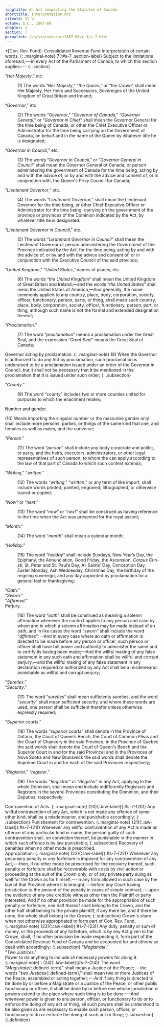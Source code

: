 ```yaml
---
longtitle: An Act respecting the Statutes of Canada
shorttitle: Interpretation Act
citeold: 31 V.
volume: S.C., 1867-68
chapter: 1
section: 7
permalink: /en/statutes/sc/1867-68/c-1/s-7.html
---
```

*[Con. Rev. Fund]: Consolidated Revenue Fund
Interpretation of certain words.
{: .marginal-note}
<span>7</span>{:#s-7 .section-label} Subject to the limitations aforesaid,---in every Act of the Parliament of Canada, to which this section applies:---
{: .section}

<dl class="definition">
  <dt>
    <p class="marginal-note">
      &ldquo;<dfn>Her Majesty</dfn>,&rdquo; etc.
    </p>
  </dt>
  <dd>
    <p class="definition subsection">
      <span class="law-label" id="s-7-(1)">(1)</span> The words &ldquo;<span class="defined-term"><dfn>Her Majesty</dfn></span>,&rdquo; &ldquo;<span class="defined-term"><dfn>the Queen</dfn></span>,&rdquo; or &ldquo;<span class="defined-term"><dfn>the Crown</dfn></span>&rdquo; shall mean Her Majesty, Her Heirs and Successors, Sovereigns of the United Kingdom of Great Britain and Ireland;
    </p>
  </dd>
  <dt>
    <p class="marginal-note">
      &ldquo;<dfn>Governor</dfn>,&rdquo; etc.
    </p>
  </dt>
  <dd>
    <p class="definition subsection">
      <span class="law-label" id="s-7-(2)">(2)</span> The words &ldquo;<span class="defined-term"><dfn>Governor</dfn></span>,&rdquo; &ldquo;<span class="defined-term"><dfn>Governor of Canada</dfn></span>,&rdquo; &ldquo;<span class="defined-term"><dfn>Governor General</dfn></span>,&rdquo; or &ldquo;<span class="defined-term"><dfn>Governor in Chief</dfn></span>&rdquo; shall mean the Governor General for the time being of Canada, or other the Chief Executive Officer or Administrator for the time being carrying on the Government of Canada, on behalf and in the name of the Queen by whatever title he is designated;
    </p>
  </dd>
  <dt>
    <p class="marginal-note">
      &ldquo;<dfn>Governor in Council</dfn>,&rdquo; etc.
    </p>
  </dt>
  <dd>
    <p class="definition subsection">
      <span class="law-label" id="s-7-(3)">(3)</span> The words &ldquo;<span class="defined-term"><dfn>Governor in Council</dfn></span>,&rdquo; or &ldquo;<span class="defined-term"><dfn>Governor General in Council</dfn></span>&rdquo; shall mean the Governor General of Canada, or person administering the government of Canada for the time being, acting by and with the advice of, or by and with the advice and consent of, or in conjunction with, the Queen's Privy Council for Canada;
    </p>
  </dd>
  <dt>
    <p class="marginal-note">
      &ldquo;<dfn>Lieutenant Governor</dfn>,&rdquo; etc.
    </p>
  </dt>
  <dd>
    <p class="definition subsection">
      <span class="law-label" id="s-7-(4)">(4)</span> The words &ldquo;<span class="defined-term"><dfn>Lieutenant Governor</dfn></span>,&rdquo; shall mean the Lieutenant Governor for the time being, or other Chief Executive Officer or Administrator for the time being, carrying on the government of the province or provinces of the Dominion indicated by the Act, by whatever title he is designated.
    </p>
  </dd>
  <dt>
    <p class="marginal-note">
      &ldquo;<dfn>Lieutenant Governor in Council</dfn>,&rdquo; etc.
    </p>
  </dt>
  <dd>
    <p class="definition subsection">
      <span class="law-label" id="s-7-(5)">(5)</span> The words &ldquo;<span class="defined-term"><dfn>Lieutenant Governor in Council</dfn></span>&rdquo; shall mean the Lieutenant Governor or person administering the Government of the Province indicated by the Act, for the time being, acting by and with the advice of, or by and with the advice and consent of, or in conjunction with the Executive Council of the said province;
    </p>
  </dd>
  <dt>
    <p class="marginal-note">
      &ldquo;<dfn>United Kingdom</dfn>,&rdquo; &ldquo;<dfn>United States</dfn>,&rdquo; names of places, etc.
    </p>
  </dt>
  <dd>
    <p class="definition subsection">
      <span class="law-label" id="s-7-(6)">(6)</span> The words &ldquo;<span class="defined-term"><dfn>the United Kingdom</dfn></span>&rdquo; shall mean the United Kingdom of Great Britain and Ireland;&mdash;and the words &ldquo;<span class="defined-term"><dfn>the United States</dfn></span>&rdquo; shall mean the United States of America,&mdash;And generally, the name commonly applied to any country, place, body, corporation, society, officer, functionary, person, party, or thing, shall mean such country, place, body, corporation, society, officer, functionary, person, part, or thing, although such name is not the formal and extended designation thereof;
    </p>
  </dd>
  <dt>
    <p class="marginal-note">
      &ldquo;<dfn>Proclamation</dfn>.&rdquo;
    </p>
  </dt>
  <dd>
    <p class="definition subsection">
      <span class="law-label" id="s-7-(7)">(7)</span> The word &ldquo;<span class="defined-term"><dfn>proclamation</dfn></span>&rdquo; means a proclamation under the Great Seal, and the expression &ldquo;<span class="defined-term"><dfn>Great Seal</dfn></span>&rdquo; means the Great Seal of Canada;
    </p>
  </dd>
</dl>

Governor acting by proclamation.
{: .marginal-note}
<span class="law-label" id="s-7-(8)">(8)</span> When the Governor is authorized to do any Act by proclamation, such proclamation is understood to be a proclamation issued under an order of the Governor in Council, but it shall not be necessary that it be mentioned in the proclamation that it is issued under such order;
{: .subsection}

<dl class="definition">
  <dt>
    <p class="marginal-note">
      &ldquo;<dfn>County</dfn>.&rdquo;
    </p>
  </dt>
  <dd>
    <p class="definition subsection">
      <span class="law-label" id="s-7-(9)">(9)</span> The word &ldquo;<span class="defined-term"><dfn>county</dfn></span>&rdquo; includes two or more counties united for purposes to which the enactment relates;
    </p>
  </dd>
</dl>
<p class="marginal-note">
  Number and gender.
</p>
<p class="subsection">
  <span class="law-label" id="s-7-(10)">(10)</span> Words importing the singular number or the masculine gender only shall include more persons, parties, or things of the same kind that one, and females as well as males, and the converse;
</p>
<dl class="definition">
  <dt>
    <p class="marginal-note">
      &ldquo;<dfn>Person</dfn>.&rdquo;
    </p>
  </dt>
  <dd>
    <p class="definition subsection">
      <span class="law-label" id="s-7-(11)">(11)</span> The word &ldquo;<span class="defined-term"><dfn>person</dfn></span>&rdquo; shall include any body corporate and politic, or party, and the heirs, executors, administrators, or other legal representatives of such person, to whom the can apply according to the law of that part of Canada to which such context extends;
    </p>
  </dd>
  <dt>
    <p class="marginal-note">
      &ldquo;<dfn>Writing</dfn>,&rdquo; &ldquo;<dfn>written</dfn>.&rdquo;
    </p>
  </dt>
  <dd>
    <p class="definition subsection">
      <span class="law-label" id="s-7-(12)">(12)</span> The words &ldquo;<span class="defined-term"><dfn>writing</dfn></span>,&rdquo; &ldquo;<span class="defined-term"><dfn>written</dfn></span>,&rdquo; or any term of like import, shall include words printed, painted, engraved, lithographed, or otherwise traced or copied;
    </p>
  </dd>
  <dt>
    <p class="marginal-note">
      &ldquo;<dfn>Now</dfn>&rdquo; or &ldquo;<dfn>next</dfn>.&rdquo;
    </p>
  </dt>
  <dd>
    <p class="definition subsection">
      <span class="law-label" id="s-7-(13)">(13)</span> The word &ldquo;<span class="defined-term"><dfn>now</dfn></span>&rdquo; or &ldquo;<span class="defined-term"><dfn>next</dfn></span>&rdquo; shall be construed as having reference to the time when the Act was presented for the royal assent;
    </p>
  </dd>
  <dt>
    <p class="marginal-note">
      &ldquo;<dfn>Month</dfn>.&rdquo;
    </p>
  </dt>
  <dd>
    <p class="definition subsection">
      <span class="law-label" id="s-7-(14)">(14)</span> The word &ldquo;<span class="defined-term"><dfn>month</dfn></span>&rdquo; shall mean a calendar month;
    </p>
  </dd>
  <dt>
    <p class="marginal-note">
      &ldquo;<dfn>Holiday</dfn>.&rdquo;
    </p>
  </dt>
  <dd>
    <p class="definition subsection">
      <span class="law-label" id="s-7-(15)">(15)</span> The word &ldquo;<span class="defined-term"><dfn>holiday</dfn></span>&rdquo; shall include Sundays, New Year&rsquo;s Day, the Epiphany, the Annunciation, Good Friday, the Ascension, <i lang="la">Corpus Christi</i>, St. Peter and St. Paul&rsquo;s Day, All Saints&rsquo; Day, Conception Day, Easter Monday, Ash Wednesday, Christmas Day, the birthday of the reigning sovereign, and any day appointed by proclamation for a general fast or thanksgiving;
    </p>
  </dd>
  <dt>
    <p class="marginal-note">
      &ldquo;<dfn>Oath</dfn>.&rdquo;<br />&ldquo;<dfn>Sworn</dfn>.&rdquo;<br />&ldquo;<dfn>Affirmed</dfn>.&rdquo;<br />Perjury.
    </p>
  </dt>
  <dd>
    <p class="definition subsection">
      <span class="law-label" id="s-7-(16)">(16)</span> The word &ldquo;<span class="defined-term"><dfn>oath</dfn></span>&rdquo; shall be construed as meaning a solemn affirmation whenever the context applies to any person and case by whom and in which a solemn affirmation may be made instead of an oath, and in like cases the word &ldquo;<span class="defined-term"><dfn>sworn</dfn></span>&rdquo; shall include the word &ldquo;<span class="defined-term"><dfn>affirmed</dfn></span>&rdquo;:&mdash;And in every case where an oath or affirmation is directed to be made before any person or officer, such person or officer shall have full power and authority to administer the same and to certify its having been made;&mdash;And the willful making of any false statement in any such oath and affirmation shall be willful and corrupt perjury,&mdash;and the willful making of any false statement in any declaration required or authorized by any Act shall be a misdemeanor punishable as willful and corrupt perjury;
    </p>
  </dd>
  <dt>
    <p class="marginal-note">
      &ldquo;<dfn>Sureties</dfn>.&rdquo;<br />&ldquo;<dfn>Security</dfn>.&rdquo;
    </p>
  </dt>
  <dd>
    <p class="defintion subsection">
      <span class="law-label" id="s-7-(17)">(17)</span> The word &ldquo;<span class="defined-term"><dfn>sureties</dfn></span>&rdquo; shall mean sufficienty sureties, and the word &ldquo;<span class="defined-term"><dfn>security</dfn></span>&rdquo; shall mean sufficient security, and where these words are used, one person shall be sufficient therefor unless otherwise expressly required;
    </p>
  </dd>
  <dt>
    <p class="marginal-note">
      &ldquo;<dfn>Superior courts</dfn>.&rdquo;
    </p>
  </dt>
  <dd>
    <p class="definition subsection">
      <span class="law-label" id="s-7-(18)">(18)</span> The words &ldquo;<span class="defined-term"><dfn>superior courts</dfn></span>&rdquo; shall denote in the Province of Ontario, the Court of Queen&rsquo;s Bench, the Court of Common Pleas and the Court of Chancery in the said Province; in the Province of Quebec the said words shall denote the Court of Queen's Bench and the Superior Court in and for the said Province; and in the Provinces of Nova Scotia and New Brunswick the said words shall denote the Supreme Court in and for each of the said Provinces respectively;
    </p>
  </dd>
  <dt>
    <p class="marginal-note">
      &ldquo;<dfn>Registrar</dfn>,&rdquo; &ldquo;<dfn>register</dfn>.&rdquo;
    </p>
  </dt>
  <dd>
    <p class="definition subsection">
      <span clas="law-label" id="s-7-(19)">(19)</span> The words &ldquo;<span class="defined-term"><dfn>Registrar</dfn></span>&rdquo; or &ldquo;<span class="defined-term"><dfn>Register</dfn></span>&rdquo; in any Act, applying to the whole Dominion, shall mean and include indifferently Registrars and Registers in the several Provinces constituting the Dominion, and their Deputies, respectively;
    </p>
  </dd>
</dl>

Contravention of Acts.
{: .marginal-note}
<span>(20)</span>{:.law-label}{:#s-7-(20)} Any willful contravention of any Act, which is not made any offence of some other kind, shall be a misdemeanor, and punishable accordingly;
{: .subsection}
Punishement for contravention.
{:.marginal-note}
<span>(21)</span>{:.law-label}{:#s-7-(21)} Whenever any willful contravention of any Act is made an offence of any particular kind or name, the person guilty of such contravention shall, on conviction thereof, be punishable in the manner in which such offence is by law punishable;
{:.subsection}
Recovery of penalties when no other mode is prescribed.  
Appropriation.
{:.marginal-note}
<span>(22)</span>{:.law-label}{:#s-7-(22)} Whenever any pecuniary penalty or any forfeiture is imposed for any contravention of any Act,---then, if no other mode be prescribed for the recovery thereof, such penalty or forfeiture shall be recoverable with costs by civil action or proceeding at the suit of the Crown only, or of any private party suing as well for the Crown as for himself,---in any form allowed in such case by the law of that Province where it is brought,---before any Court having jurisdiction to the amount of the penalty in cases of simple contract,---upon the evidence of any one credible witness other than the Plaintiff or party interested; And if no other provision be made for the appropriation of such penalty or forfeiture, one half thereof shall belong to the Crown, and the other half shall belong to the private plaintiff, if any there be, and if there be none, the whole shall belong to the Crown;
{:.subsection}
Crown's share when not otherwise appropriated to form part of Con. Rev. Fund.
{:.marginal-note}
<span>(23)</span>{:.law-label}{:#s-7-(23)} Any duty, penalty or sum of money, or the proceeds of any forfeiture, which is by any Act given to the Crown, shall, if no other provision be made respecting it, form part of the Consolidated Revenue Fund of Canada and be accounted for and otherwise dealt with accordingly;
{:.subsection}
"<dfn>Magistrate</dfn>."  
"<dfn>Two Justices</dfn>."  
Power to do anything to include all necessary powers for doing it.
{:.marginal-note}
: <span>(24)</span>{:.law-label}{#s-7-(24)} The word "<span><dfn>Magistrate</dfn></span>{:.defined-term}" shall mean a Justice of the Peace;---the words "<span><dfn>two Justices</dfn></span>{:.defined-term}," shall mean two or more Justices of the Peace, assembled or acting together;---And if any thing is directed to be done by or before a Magistrate or a Justice of the Peace, or other public functionary or officer, it shall be done by or before one whose jurisdiction or powers extend to the place where such thing is to be done:---And whenever power is given to any person, officer, or functionary to do or to enforce the doing of any act or thing, all such powers shall be understood to be also given as are necessary to enable such person, officer, or functionary to do or enforce the doing of such act or thing;
{:.subsection}{:.definition}
